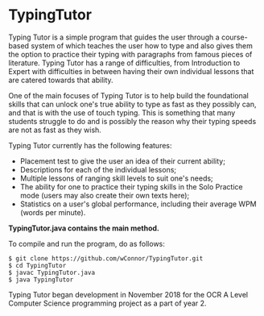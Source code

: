 # TypingTutor

Typing Tutor is a simple program that guides the user through a course-based system of which teaches the user how to type and also gives them the option to practice their typing with paragraphs from famous pieces of literature. Typing Tutor has a range of difficulties, from Introduction to Expert with difficulties in between having their own individual lessons that are catered towards that ability.

One of the main focuses of Typing Tutor is to help build the foundational skills that can unlock one's true ability to type as fast as they possibly can, and that is with the use of touch typing. This is something that many students struggle to do and is possibly the reason why their typing speeds are not as fast as they wish.

Typing Tutor currently has the following features:
* Placement test to give the user an idea of their current ability;
* Descriptions for each of the individual lessons;
* Multiple lessons of ranging skill levels to suit one's needs;
* The ability for one to practice their typing skills in the Solo Practice mode (users may also create their own texts here);
* Statistics on a user's global performance, including their average WPM (words per minute).

<b>TypingTutor.java contains the main method.</b>

To compile and run the program, do as follows: 
```
$ git clone https://github.com/wConnor/TypingTutor.git
$ cd TypingTutor
$ javac TypingTutor.java
$ java TypingTutor
```

Typing Tutor began development in November 2018 for the OCR A Level Computer Science programming project as a part of year 2.
